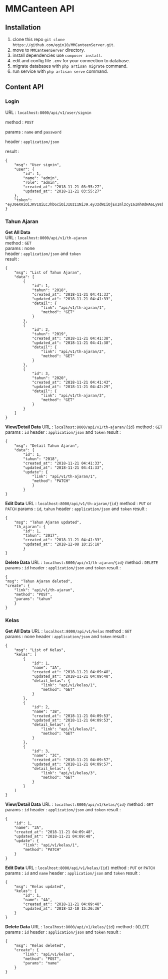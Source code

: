 # MMCanteen API

## Installation
  1. clone this repo `git clone https://github.com/egin10/MMCanteenServer.git`.
  2. move to `MMCanteenServer` directory.
  3. install dependencies use `composer install`.
  4. edit and config file `.env` for your connection to database.
  5. migrate databases with `php artisan migrate` command.
  6. run service with `php artisan serve` command.

## Content API

### Login
URL     : `localhost:8000/api/v1/user/signin`  

method  : `POST`  

params  : `name` and `password`  

header : `application/json`  

result  :

    {
        "msg": "User signin",
        "user": {
            "id": 1,
            "name": "admin",
            "role": "admin",
            "created_at": "2018-11-21 03:55:27",
            "updated_at": "2018-11-21 03:55:27"
        },
        "token": "eyJ0eXAiOiJKV1QiLCJhbGciOiJIUzI1NiJ9.eyJzdWIiOjEsImlzcyI6Imh0dHA6Ly9sb2NhbGhvc3Q6ODAwMC9hcGkvdjEvdXNlci9zaWduaW4iLCJpYXQiOjE1NDQxMTI1ODcsImV4cCI6MTU0NDExNjE4NywibmJmIjoxNTQ0MTEyNTg3LCJqdGkiOiJhOHBLNlFxazhnZnFrVzREIn0.JhOqH3c2bsJKjLxhmJ8P1ecT1A7798Q2DC7BtqdXpSo" 
    }
    
### Tahun Ajaran
**Get All Data**  
URL : `localhost:8000/api/v1/th-ajaran`  
method : `GET`  
params : none  
header : `application/json` and `token`  
result : 

    {
        "msg": "List of Tahun Ajaran",
        "data": [
            {
                "id": 1,
                "tahun": "2018",
                "created_at": "2018-11-21 04:41:33",
                "updated_at": "2018-11-21 04:41:33",
                "detail": {
                    "link": "api/v1/th-ajaran/1",
                    "method": "GET"
                }
            },
            {
                "id": 2,
                "tahun": "2019",
                "created_at": "2018-11-21 04:41:38",
                "updated_at": "2018-11-21 04:41:38",
                "detail": {
                    "link": "api/v1/th-ajaran/2",
                    "method": "GET"
                }
            },
            {
                "id": 3,
                "tahun": "2020",
                "created_at": "2018-11-21 04:41:43",
                "updated_at": "2018-11-21 04:42:29",
                "detail": {
                    "link": "api/v1/th-ajaran/3",
                    "method": "GET"
                }
            }
        ]
    }
    
**View/Detail Data**
URL : `localhost:8000/api/v1/th-ajaran/{id}`
method : `GET`
params : `id`
header : `application/json` and `token`
result : 

    {
        "msg": "Detail Tahun Ajaran",
        "data": {
            "id": 1,
            "tahun": "2018",
            "created_at": "2018-11-21 04:41:33",
            "updated_at": "2018-11-21 04:41:33",
            "update": {
                "link": "api/v1/th-ajaran/1",
                "method": "PATCH"
                }
            }
    }

**Edit Data**
URL : `localhost:8000/api/v1/th-ajaran/{id}`
method : `PUT` or `PATCH`
params : `id`, `tahun`
header : `application/json` and `token`
result : 

    {
        "msg": "Tahun Ajaran updated",
        "th_ajaran": {
            "id": 1,
            "tahun": "2017",
            "created_at": "2018-11-21 04:41:33",
            "updated_at": "2018-12-08 10:15:18"
            }
    }

**Delete Data**
URL : `localhost:8000/api/v1/th-ajaran/{id}`
method : `DELETE`
params : `id`
header : `application/json` and `token`
result : 

    {
    "msg": "Tahun Ajaran deleted",
    "create": {
        "link": "api/v1/th-ajaran",
        "method": "POST",
        "params": "tahun"
        }
    }

### Kelas
**Get All Data**
URL : `localhost:8000/api/v1/kelas`
method : `GET`  
params : none
header : `application/json` and `token`
result : 

    {
        "msg": "List of Kelas",
        "kelas": [
            {
                "id": 1,
                "name": "3A",
                "created_at": "2018-11-21 04:09:48",
                "updated_at": "2018-11-21 04:09:48",
                "detail_kelas": {
                    "link": "api/v1/kelas/1",
                    "method": "GET"
                }
            },
            {
                "id": 2,
                "name": "3B",
                "created_at": "2018-11-21 04:09:53",
                "updated_at": "2018-11-21 04:09:53",
                "detail_kelas": {
                    "link": "api/v1/kelas/2",
                    "method": "GET"
                }
            },
            {
                "id": 3,
                "name": "3C",
                "created_at": "2018-11-21 04:09:57",
                "updated_at": "2018-11-21 04:09:57",
                "detail_kelas": {
                    "link": "api/v1/kelas/3",
                    "method": "GET"
                }
            }
        ]
    }

**View/Detail Data**
URL : `localhost:8000/api/v1/kelas/{id}`
method : `GET`  
params : `id`
header : `application/json` and `token`
result : 

    {
        "id": 1,
        "name": "3A",
        "created_at": "2018-11-21 04:09:48",
        "updated_at": "2018-11-21 04:09:48",
        "update": {
            "link": "api/v1/kelas/1",
            "method": "PATCH"
        }
    }

**Edit Data**
URL : `localhost:8000/api/v1/kelas/{id}`
method : `PUT` or `PATCH`  
params : `id` and `name`
header : `application/json` and `token`
result : 

    {
        "msg": "Kelas updated",
        "kelas": {
            "id": 1,
            "name": "4A",
            "created_at": "2018-11-21 04:09:48",
            "updated_at": "2018-12-10 15:26:36"
        }
    }

**Delete Data**
URL : `localhost:8000/api/v1/kelas/{id}`
method : `DELETE`
params : `id`
header : `application/json` and `token`
result : 

    {
        "msg": "Kelas deleted",
        "create": {
            "link": "api/v1/kelas",
            "method": "POST",
            "params": "name"
        }
    }